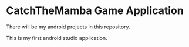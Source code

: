 # CatchTheMamba Game Application
There will be my android projects in this repository.

This is my first android studio application.

